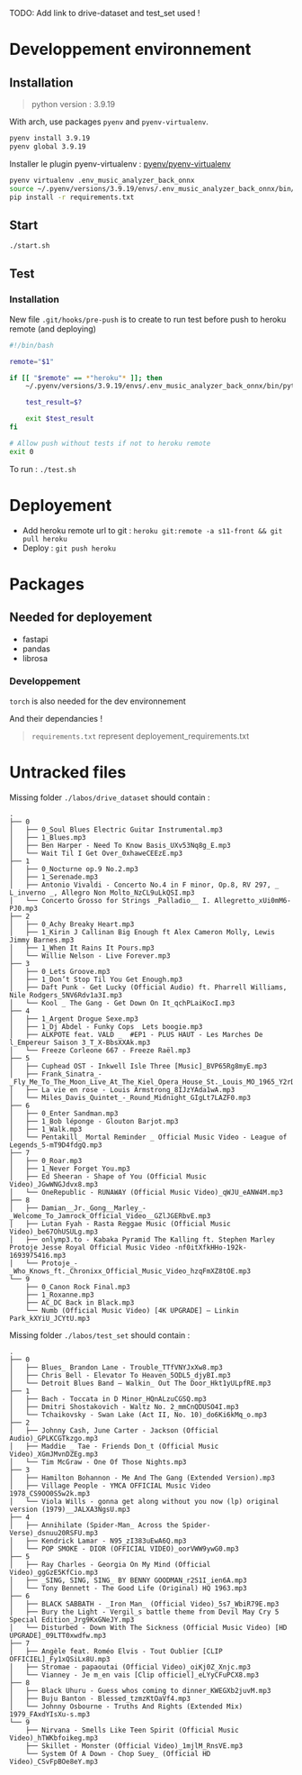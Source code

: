 TODO: Add link to drive-dataset and test_set used !

# Developpement environnement

## Installation

> python version : 3.9.19

With arch, use packages `pyenv` and `pyenv-virtualenv`.

```sh
pyenv install 3.9.19
pyenv global 3.9.19
```

Installer le plugin pyenv-virtualenv : [pyenv/pyenv-virtualenv](https://github.com/pyenv/pyenv-virtualenv)

```sh
pyenv virtualenv .env_music_analyzer_back_onnx
source ~/.pyenv/versions/3.9.19/envs/.env_music_analyzer_back_onnx/bin/activate
pip install -r requirements.txt
```

## Start

```sh
./start.sh
```

## Test

### Installation

New file `.git/hooks/pre-push` is to create to run test before push to heroku remote (and deploying)

```sh
#!/bin/bash

remote="$1"

if [[ "$remote" == *"heroku"* ]]; then
    ~/.pyenv/versions/3.9.19/envs/.env_music_analyzer_back_onnx/bin/python -m unittest discover -v

    test_result=$?

    exit $test_result
fi

# Allow push without tests if not to heroku remote
exit 0
```

To run : `./test.sh`

# Deployement
- Add heroku remote url to git : `heroku git:remote -a s11-front && git pull heroku`
- Deploy : `git push heroku`

# Packages

## Needed for deployement

- fastapi
- pandas
- librosa

### Developpement

`torch` is also needed for the dev environnement

And their dependancies !

> `requirements.txt` represent deployement_requirements.txt

# Untracked files

Missing folder `./labos/drive_dataset` should contain :

```
.
├── 0
│   ├── 0_Soul Blues Electric Guitar Instrumental.mp3
│   ├── 1_Blues.mp3
│   ├── Ben Harper - Need To Know Basis_UXv53Nq8g_E.mp3
│   └── Wait Til I Get Over_0xhaweCEEzE.mp3
├── 1
│   ├── 0_Nocturne op.9 No.2.mp3
│   ├── 1_Serenade.mp3
│   ├── Antonio Vivaldi - Concerto No.4 in F minor, Op.8, RV 297, _ L_inverno _, Allegro Non Molto_NzCL9uLkQSI.mp3
│   └── Concerto Grosso for Strings _Palladio__ I. Allegretto_xUi0mM6-PJ0.mp3
├── 2
│   ├── 0_Achy Breaky Heart.mp3
│   ├── 1_Kirin J Callinan Big Enough ft Alex Cameron Molly, Lewis Jimmy Barnes.mp3
│   ├── 1_When It Rains It Pours.mp3
│   └── Willie Nelson - Live Forever.mp3
├── 3
│   ├── 0_Lets Groove.mp3
│   ├── 1_Don’t Stop Til You Get Enough.mp3
│   ├── Daft Punk - Get Lucky (Official Audio) ft. Pharrell Williams, Nile Rodgers_5NV6Rdv1a3I.mp3
│   └── Kool _ The Gang - Get Down On It_qchPLaiKocI.mp3
├── 4
│   ├── 1_Argent Drogue Sexe.mp3
│   ├── 1_Dj Abdel - Funky Cops  Lets boogie.mp3
│   ├── ALKPOTE feat. VALD _  #EP1 - PLUS HAUT - Les Marches De l_Empereur Saison 3_T_X-BbsXXAk.mp3
│   └── Freeze Corleone 667 - Freeze Raël.mp3
├── 5
│   ├── Cuphead OST - Inkwell Isle Three [Music]_BVP65Rg8myE.mp3
│   ├── Frank_Sinatra_-_Fly_Me_To_The_Moon_Live_At_The_Kiel_Opera_House_St._Louis_MO_1965_Y2rDb4Ur2dw.mp3
│   ├── La vie en rose - Louis Armstrong_8IJzYAda1wA.mp3
│   └── Miles_Davis_Quintet_-_Round_Midnight_GIgLt7LAZF0.mp3
├── 6
│   ├── 0_Enter Sandman.mp3
│   ├── 1_Bob léponge - Glouton Barjot.mp3
│   ├── 1_Walk.mp3
│   └── Pentakill_ Mortal Reminder _ Official Music Video - League of Legends_5-mT9D4fdgQ.mp3
├── 7
│   ├── 0_Roar.mp3
│   ├── 1_Never Forget You.mp3
│   ├── Ed Sheeran - Shape of You (Official Music Video)_JGwWNGJdvx8.mp3
│   └── OneRepublic - RUNAWAY (Official Music Video)_qWJU_eANW4M.mp3
├── 8
│   ├── Damian__Jr._Gong__Marley_-_Welcome_To_Jamrock_Official_Video__GZlJGERbvE.mp3
│   ├── Lutan Fyah - Rasta Reggae Music (Official Music Video)_be67OhUSULg.mp3
│   ├── onlymp3.to - Kabaka Pyramid The Kalling ft. Stephen Marley Protoje Jesse Royal Official Music Video -nf0itXfkHHo-192k-1693975416.mp3
│   └── Protoje_-_Who_Knows_ft._Chronixx_Official_Music_Video_hzqFmXZ8tOE.mp3
└── 9
    ├── 0_Canon Rock Final.mp3
    ├── 1_Roxanne.mp3
    ├── AC_DC Back in Black.mp3
    └── Numb (Official Music Video) [4K UPGRADE] – Linkin Park_kXYiU_JCYtU.mp3
```

Missing folder `./labos/test_set` should contain :

```
.
├── 0
│   ├── Blues_ Brandon Lane - Trouble_TTfVNYJxXw8.mp3
│   ├── Chris Bell - Elevator To Heaven_5ODL5_djyBI.mp3
│   └── Detroit Blues Band – Walkin_ Out The Door_Hkt1yULpfRE.mp3
├── 1
│   ├── Bach - Toccata in D Minor_HQnALzuCGSQ.mp3
│   ├── Dmitri Shostakovich - Waltz No. 2_mmCnQDUSO4I.mp3
│   └── Tchaikovsky - Swan Lake (Act II, No. 10)_do6Ki6kMq_o.mp3
├── 2
│   ├── Johnny Cash, June Carter - Jackson (Official Audio)_GPLKCGTkzgo.mp3
│   ├── Maddie _ Tae - Friends Don_t (Official Music Video)_XGmJMvnDZEg.mp3
│   └── Tim McGraw - One Of Those Nights.mp3
├── 3
│   ├── Hamilton Bohannon - Me And The Gang (Extended Version).mp3
│   ├── Village People - YMCA OFFICIAL Music Video 1978_CS9OO0S5w2k.mp3
│   └── Viola Wills - gonna get along without you now (lp) original version (1979)__JALXA3NgsU.mp3
├── 4
│   ├── Annihilate (Spider-Man_ Across the Spider-Verse)_dsnuu20RSFU.mp3
│   ├── Kendrick Lamar - N95_zI383uEwA6Q.mp3
│   └── POP SMOKE - DIOR (OFFICIAL VIDEO)_oorVWW9ywG0.mp3
├── 5
│   ├── Ray Charles - Georgia On My Mind (Official Video)_ggGzE5KfCio.mp3
│   ├── _SING, SING, SING_ BY BENNY GOODMAN_r2S1I_ien6A.mp3
│   └── Tony Bennett - The Good Life (Original) HQ 1963.mp3
├── 6
│   ├── BLACK SABBATH - _Iron Man_ (Official Video)_5s7_WbiR79E.mp3
│   ├── Bury the Light - Vergil_s battle theme from Devil May Cry 5 Special Edition_Jrg9KxGNeJY.mp3
│   └── Disturbed - Down With The Sickness (Official Music Video) [HD UPGRADE]_09LTT0xwdfw.mp3
├── 7
│   ├── Angèle feat. Roméo Elvis - Tout Oublier [CLIP OFFICIEL]_Fy1xQSiLx8U.mp3
│   ├── Stromae - papaoutai (Official Video)_oiKj0Z_Xnjc.mp3
│   └── Vianney - Je m_en vais [Clip officiel]_eLYyCFuPCX8.mp3
├── 8
│   ├── Black Uhuru - Guess whos coming to dinner_KWEGXb2juvM.mp3
│   ├── Buju Banton - Blessed_tzmzKtOaVf4.mp3
│   └── Johnny Osbourne - Truths And Rights (Extended Mix)  1979_FAxdYIsXu-s.mp3
└── 9
    ├── Nirvana - Smells Like Teen Spirit (Official Music Video)_hTWKbfoikeg.mp3
    ├── Skillet - Monster (Official Video)_1mjlM_RnsVE.mp3
    └── System Of A Down - Chop Suey_ (Official HD Video)_CSvFpBOe8eY.mp3

```
